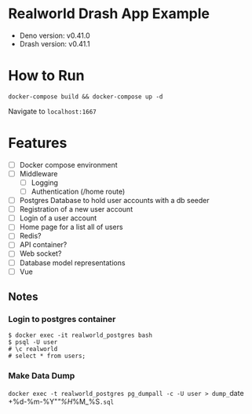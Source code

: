 # Realworld Drash App Example

* Deno version: v0.41.0
* Drash version: v0.41.1

# How to Run

`docker-compose build && docker-compose up -d`

Navigate to `localhost:1667`

# Features

- [ ] Docker compose environment
- [ ] Middleware
    - [ ] Logging
    - [ ] Authentication (/home route)
- [ ] Postgres Database to hold user accounts with a db seeder
- [ ] Registration of a new user account
- [ ] Login of a user account
- [ ] Home page for a list all of users
- [ ] Redis?
- [ ] API container?
- [ ] Web socket?
- [ ] Database model representations
- [ ] Vue

## Notes

### Login to postgres container

```shell script
$ docker exec -it realworld_postgres bash
$ psql -U user
# \c realworld
# select * from users;
````

### Make Data Dump

`docker exec -t realworld_postgres pg_dumpall -c -U user > dump_`date +%d-%m-%Y"_"%H_%M_%S`.sql`